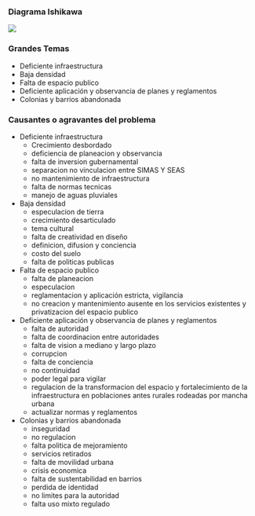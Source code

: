 
### Diagrama Ishikawa

<a href="ct-entorno-urbano/diagrama.jpg"><img class="contenido-imagen" src="ct-entorno-urbano/diagrama-previa.jpg"></a>

### Grandes Temas

* Deficiente infraestructura
* Baja densidad
* Falta de espacio publico
* Deficiente aplicación y observancia de planes y reglamentos
* Colonias y barrios abandonada

### Causantes o agravantes del problema

* Deficiente infraestructura
    * Crecimiento desbordado
    * deficiencia de planeacion y observancia
    * falta de inversion gubernamental
    * separacion no vinculacion entre SIMAS Y SEAS
    * no mantenimiento de infraestructura
    * falta de normas tecnicas
    * manejo de aguas pluviales
* Baja densidad
    * especulacion de tierra
    * crecimiento desarticulado
    * tema cultural
    * falta de creatividad en diseño
    * definicion, difusion y conciencia
    * costo del suelo
    * falta de politicas publicas
* Falta de espacio publico
    * falta de planeacion
    * especulacion
    * reglamentacion y aplicación estricta, vigilancia
    * no creacion y mantenimiento ausente en los servicios existentes y privatizacion del espacio publico
* Deficiente aplicación y observancia de planes y reglamentos
    * falta de autoridad
    * falta de coordinacion entre autoridades
    * falta de vision a mediano y largo plazo
    * corrupcion
    * falta de conciencia
    * no continuidad
    * poder legal para vigilar
    * regulacion de la transformacion del espacio y fortalecimiento de la infraestructura en poblaciones antes rurales rodeadas por mancha urbana
    * actualizar normas y reglamentos
* Colonias y barrios abandonada
    * inseguridad
    * no regulacion
    * falta politica de mejoramiento
    * servicios retirados
    * falta de movilidad urbana
    * crisis economica
    * falta de sustentabilidad en barrios
    * perdida de identidad
    * no limites para la autoridad
    * falta uso mixto regulado
